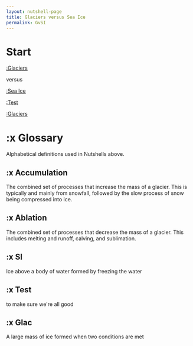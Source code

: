 ```yaml
---
layout: nutshell-page
title: Glaciers versus Sea Ice
permalink: GvSI
---
```

# Start

[:Glaciers](#glac)

versus

[:Sea Ice](#SI)

[:Test](#Glac)

[:Glaciers](#test)

# :x Glossary
Alphabetical definitions used in Nutshells above.

## :x Accumulation
The combined set of processes that increase the mass of a glacier. This is typically and mainly from snowfall, followed by the slow process of snow being compressed into ice.

## :x Ablation
The combined set of processes that decrease the mass of a glacier. This includes melting and runoff, calving, and sublimation.

## :x SI
Ice above a body of water formed by freezing the water

## :x Test
to make sure we're all good

## :x Glac
A large mass of ice formed when two conditions are met
